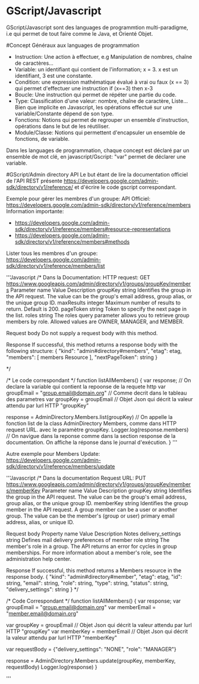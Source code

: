 GScript/Javascript
=================
GScript/Javascript sont des languages de programmtion multi-paradigme, i.e qui permet de tout faire comme le Java, et Orienté Objet.

#Concept Généraux aux languages de programmation
- Instruction: Une action à effectuer, e.g Manipulation de nombres, chaîne de caractères...
- Variable: un identifiant qui contient de l'information; x = 3. x est un identifiant, 3 est une constante.
- Condition: une expression mathématique évalué à vrai ou faux (x == 3) qui permet d'effectuer une instruction if (x==3) then x-3
- Boucle: Une instruction qui permet de répéter une partie du code.
- Type: Classification d'une valeur: nombre, chaîne de caractère, Liste... Bien que implicite en Javascript, les opérations effectué sur une variable/Constante dépend de son type.
- Fonctions: Notions qui permet de regrouper un ensemble d'instruction, opérations dans le but de les réutiliser.
- Module/Classe: Notions qui permettent d'encapsuler un ensemble de fonctions, de variable.

Dans les languages de programmation, chaque concept est déclaré par un ensemble de mot clé, en javascript/Gscript: "var" permet de déclarer une variable. 

#GScript/Admin directory API
Le but étant de lire la documentation officiel de l'API REST présente https://developers.google.com/admin-sdk/directory/v1/reference/ et d'écrire le code gscript correspondant.

Exemple pour gérer les membres d'un groupe:
API Officiel: https://developers.google.com/admin-sdk/directory/v1/reference/members
Information importante: 
- https://developers.google.com/admin-sdk/directory/v1/reference/members#resource-representations
- https://developers.google.com/admin-sdk/directory/v1/reference/members#methods

Lister tous les membres d'un groupe:
https://developers.google.com/admin-sdk/directory/v1/reference/members/list

'''Javascript
/* Dans la Documentation:
HTTP request: GET https://www.googleapis.com/admin/directory/v1/groups/groupKey/members
Parameter name	Value		Description
groupKey	string		Identifies the group in the API request. The value can be the group's email address, group alias, or the unique group ID.
maxResults	integer		Maximum number of results to return. Default is 200.
pageToken	string		Token to specify the next page in the list.
roles		string		The roles query parameter allows you to retrieve group members by role. Allowed values are OWNER, MANAGER, and MEMBER.

Request body
Do not supply a request body with this method.

Response
If successful, this method returns a response body with the following structure:
{
  "kind": "admin#directory#members",
  "etag": etag,
  "members": [
    members Resource
  ],
  "nextPageToken": string
}

*/

/* Le code correspondant */ 
function listAllMembers() {
  var response; // On declare la variable qui contient la repoonse de la requete http
  var groupEmail = "group.email@domain.org" // Comme decrit dans le tableau des parametres
  var groupKey = groupEmail // Objet Json qui décrit la valeur attendu par lurl  HTTP "groupKey"

  response = AdminDirectory.Members.list(groupKey) // On appelle la fonction list de la class AdminDirectory Members, comme dans HTTP request URL. avec le paramètre groupKey.
  Logger.log(response.members) // On navigue dans la reponse comme dans la section response de la documentation. On affiche la réponse dans le journal d'exécution. 
}
'''

Autre exemple pour Members Update:
https://developers.google.com/admin-sdk/directory/v1/reference/members/update

'''Javascript
/* Dans la documentation
Request URL: PUT https://www.googleapis.com/admin/directory/v1/groups/groupKey/members/memberKey
Parameter name	Value	Description
groupKey	string	Identifies the group in the API request. The value can be the group's email address, group alias, or the unique group ID.
memberKey	string	Identifies the group member in the API request. A group member can be a user or another group. The value can be the member's (group or user) primary email address, alias, or unique ID.

Request body
Property name		Value	Description	Notes
delivery_settings	string	Defines mail delivery preferences of member 
role			string	The member's role in a group. The API returns an error for cycles in group memberships. For more information about a member's role, see the administration help center. 

Response
If successful, this method returns a Members resource in the response body.
{
  "kind": "admin#directory#member",
  "etag": etag,
  "id": string,
  "email": string,
  "role": string,
  "type": string,
  "status": string,
  "delivery_settings": string
}
*/

/* Code Correspondant */
function listAllMembers() {
  var response; 
  var groupEmail = "group.email@domain.org" 
  var memberEmail = "member.email@domain.org"
  
  var groupKey = groupEmail // Objet Json qui décrit la valeur attendu par lurl HTTP "groupKey"
  var memberKey = memberEmail // Objet Json qui décrit la valeur attendu par lurl HTTP "memberKey"

  var requestBody = {"delivery_settings": "NONE", "role": "MANAGER"}

  response = AdminDirectory.Members.update(groupKey, memberKey, requestBody) 
  Logger.log(response) 
}

'''
